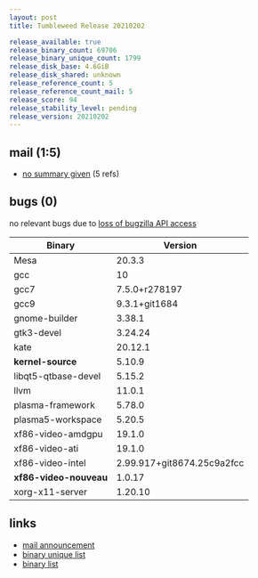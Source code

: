 ```yaml
---
layout: post
title: Tumbleweed Release 20210202

release_available: true
release_binary_count: 69706
release_binary_unique_count: 1799
release_disk_base: 4.6GiB
release_disk_shared: unknown
release_reference_count: 5
release_reference_count_mail: 5
release_score: 94
release_stability_level: pending
release_version: 20210202
---
```


## mail (1:5)

- [no summary given](https://github.com/boombatower/tumbleweed-review/issues/10) (5 refs)

## bugs (0)

<!--more-->

no relevant bugs due to [loss of bugzilla API access](https://bugzilla.opensuse.org/show_bug.cgi?id=1157722)

Binary | Version
--- | ---
Mesa | 20.3.3
gcc | 10
gcc7 | 7.5.0+r278197
gcc9 | 9.3.1+git1684
gnome-builder | 3.38.1
gtk3-devel | 3.24.24
kate | 20.12.1
**kernel-source** | 5.10.9
libqt5-qtbase-devel | 5.15.2
llvm | 11.0.1
plasma-framework | 5.78.0
plasma5-workspace | 5.20.5
xf86-video-amdgpu | 19.1.0
xf86-video-ati | 19.1.0
xf86-video-intel | 2.99.917+git8674.25c9a2fcc
**xf86-video-nouveau** | 1.0.17
xorg-x11-server | 1.20.10

## links

- [mail announcement](https://github.com/boombatower/tumbleweed-review/issues/10)
- [binary unique list](http://download.opensuse.org/history/20210202/rpm.unique.list)
- [binary list](http://download.opensuse.org/history/20210202/rpm.list)

